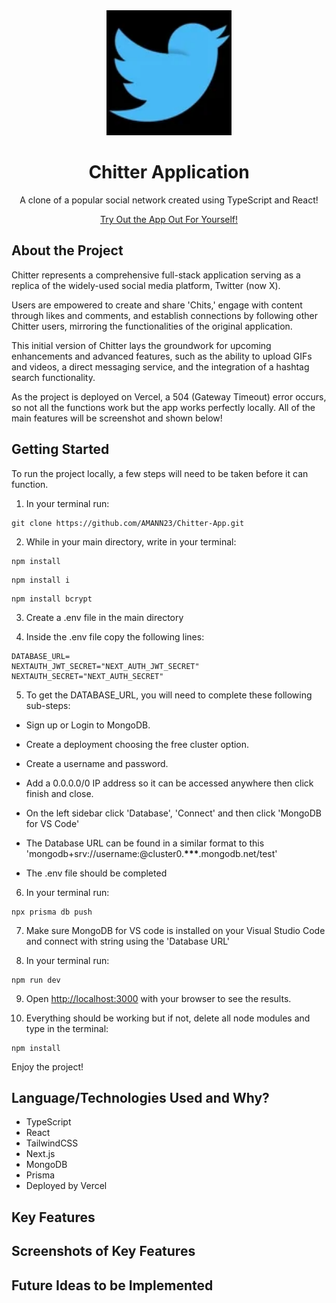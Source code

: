 <div align="center">
  <a href="https://github.com/AMANN23/Chitter-App">
   <img src="public/ChitterLogo.png" width="200" height="200">
  </a>

  <h1 align="center">Chitter Application</h1>
  <p>A clone of a popular social network created using TypeScript and React!</p>
  <p align="center">
  <a href="https://chitter-application.vercel.app/">Try Out the App Out For Yourself!</a>
  </p>
</div>

## About the Project

Chitter represents a comprehensive full-stack application serving as a replica of the widely-used social media platform, Twitter (now X).

Users are empowered to create and share 'Chits,' engage with content through likes and comments, and establish connections by following other Chitter users, mirroring the functionalities of the original application.

This initial version of Chitter lays the groundwork for upcoming enhancements and advanced features, such as the ability to upload GIFs and videos, a direct messaging service, and the integration of a hashtag search functionality.

As the project is deployed on Vercel, a 504 (Gateway Timeout) error occurs, so not all the functions work but the app works perfectly locally. All of the main features will be screenshot and shown below!

## Getting Started

To run the project locally, a few steps will need to be taken before it can function.

1. In your terminal run:

```
git clone https://github.com/AMANN23/Chitter-App.git
```

2. While in your main directory, write in your terminal:

```
npm install
```

```
npm install i
```

```
npm install bcrypt
```

3. Create a .env file in the main directory

4. Inside the .env file copy the following lines:

```
DATABASE_URL=
NEXTAUTH_JWT_SECRET="NEXT_AUTH_JWT_SECRET"
NEXTAUTH_SECRET="NEXT_AUTH_SECRET"
```

5. To get the DATABASE_URL, you will need to complete these following sub-steps:

- Sign up or Login to MongoDB.

- Create a deployment choosing the free cluster option.

- Create a username and password.

- Add a 0.0.0.0/0 IP address so it can be accessed anywhere then click finish and close.

- On the left sidebar click 'Database', 'Connect' and then click 'MongoDB for VS Code'

- The Database URL can be found in a similar format to this
  'mongodb+srv://username:<password>@cluster0.**\*\*\***.mongodb.net/test'

- The .env file should be completed

6. In your terminal run:

```
npx prisma db push
```

7. Make sure MongoDB for VS code is installed on your Visual Studio Code and connect with string using the 'Database URL'

8. In your terminal run:

```
npm run dev
```

9. Open [http://localhost:3000](http://localhost:3000) with your browser to see the results.

10. Everything should be working but if not, delete all node modules and type in the terminal:

```
npm install
```

Enjoy the project!

## Language/Technologies Used and Why?

- TypeScript
- React
- TailwindCSS
- Next.js
- MongoDB
- Prisma
- Deployed by Vercel

## Key Features

## Screenshots of Key Features

## Future Ideas to be Implemented
